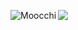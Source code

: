 <p><img align="left" src="https://github-readme-stats.vercel.app/api/top-langs?username=Moocchi&show_icons=true&locale=en&layout=compact" alt="Moocchi" />
  
  <p><img align="center" src="https://github-readme-stats.vercel.app/api/top-langs?username=Moocchi&show_icons=true&locale=en&layout=compact" />
